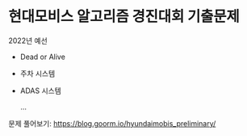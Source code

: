 # 현대모비스 알고리즘 경진대회 기출문제

2022년 예선

* Dead or Alive
* 주차 시스템
* ADAS 시스템

  ...

문제 풀어보기: https://blog.goorm.io/hyundaimobis_preliminary/
